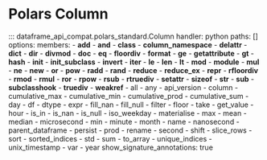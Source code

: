# Polars Column
::: dataframe_api_compat.polars_standard.Column
    handler: python
    paths: []
    options:
      members:
      - __add__
      - __and__
      - __class__
      - __column_namespace__
      - __delattr__
      - __dict__
      - __dir__
      - __divmod__
      - __doc__
      - __eq__
      - __floordiv__
      - __format__
      - __ge__
      - __getattribute__
      - __gt__
      - __hash__
      - __init__
      - __init_subclass__
      - __invert__
      - __iter__
      - __le__
      - __len__
      - __lt__
      - __mod__
      - __module__
      - __mul__
      - __ne__
      - __new__
      - __or__
      - __pow__
      - __radd__
      - __rand__
      - __reduce__
      - __reduce_ex__
      - __repr__
      - __rfloordiv__
      - __rmod__
      - __rmul__
      - __ror__
      - __rpow__
      - __rsub__
      - __rtruediv__
      - __setattr__
      - __sizeof__
      - __str__
      - __sub__
      - __subclasshook__
      - __truediv__
      - __weakref__
      - all
      - any
      - api_version
      - column
      - cumulative_max
      - cumulative_min
      - cumulative_prod
      - cumulative_sum
      - day
      - df
      - dtype
      - expr
      - fill_nan
      - fill_null
      - filter
      - floor
      - take
      - get_value
      - hour
      - is_in
      - is_nan
      - is_null
      - iso_weekday
      - materialise
      - max
      - mean
      - median
      - microsecond
      - min
      - minute
      - month
      - name
      - nanosecond
      - parent_dataframe
      - persist
      - prod
      - rename
      - second
      - shift
      - slice_rows
      - sort
      - sorted_indices
      - std
      - sum
      - to_array
      - unique_indices
      - unix_timestamp
      - var
      - year
      show_signature_annotations: true
